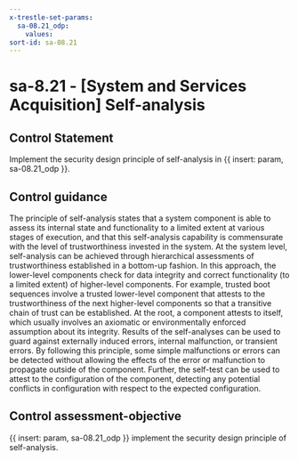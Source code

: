 ```yaml
---
x-trestle-set-params:
  sa-08.21_odp:
    values:
sort-id: sa-08.21
---
```


# sa-8.21 - \[System and Services Acquisition\] Self-analysis

## Control Statement

Implement the security design principle of self-analysis in {{ insert: param, sa-08.21_odp }}.

## Control guidance

The principle of self-analysis states that a system component is able to assess its internal state and functionality to a limited extent at various stages of execution, and that this self-analysis capability is commensurate with the level of trustworthiness invested in the system. At the system level, self-analysis can be achieved through hierarchical assessments of trustworthiness established in a bottom-up fashion. In this approach, the lower-level components check for data integrity and correct functionality (to a limited extent) of higher-level components. For example, trusted boot sequences involve a trusted lower-level component that attests to the trustworthiness of the next higher-level components so that a transitive chain of trust can be established. At the root, a component attests to itself, which usually involves an axiomatic or environmentally enforced assumption about its integrity. Results of the self-analyses can be used to guard against externally induced errors, internal malfunction, or transient errors. By following this principle, some simple malfunctions or errors can be detected without allowing the effects of the error or malfunction to propagate outside of the component. Further, the self-test can be used to attest to the configuration of the component, detecting any potential conflicts in configuration with respect to the expected configuration.

## Control assessment-objective

{{ insert: param, sa-08.21_odp }} implement the security design principle of self-analysis.
